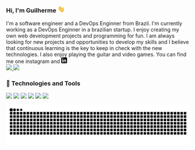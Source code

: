 <!--<img src="GuilhermeAR-Oliveira/.png" alt="banner that says Guilherme - software engineer, alongside a cartoon illustration of Guilherme"> -->

### Hi, I'm Guilherme <img src="https://github.com/GuilhermeAR-Oliveira/GuilhermeAR-Oliveira/blob/master/wave.gif" width="20px">

<div>
  I'm a software engineer and a DevOps Enginner from Brazil. I'm currently working as a DevOps Enginner in a brazilian startup. 
  I enjoy creating my own web development projects and programming for fun.  I am always looking for new projects and opportunities to develop my skills
  and I believe that continuous learning is the key to keep in check with the new technologies. I also enjoy playing the guitar and video games. You can find me one 
  instagram and <a href="https://www.linkedin.com/in/guilherme-oliveira-86ar/"> <img src="https://github.com/GuilhermeAR-Oliveira/GuilhermeAR-Oliveira/blob/master/linkedin-3-16.png"/> </a>
</div>

<div>
  <a href="https://github.com/GuilhermeAR-Oliveira/GuilhermeAR-Oliveira">
    <img height="180em" src="https://github-readme-stats.vercel.app/api?username=GuilhermeAR-Oliveira&show_icons=true&theme=dracula&include_all_commits=true&count_private=true"/>
    <img height="180em" src="https://github-readme-stats.vercel.app/api/top-langs/?username=GuilhermeAR-Oliveira&layout=compact&langs_count=7&theme=dracula"/>
  </a>
</div>

### 🔧 Technologies and Tools

![](https://img.shields.io/badge/OS-Linux-informational?style=flat&logo=linux&logoColor=white&color=2bbc8a)
![](https://img.shields.io/badge/Shell-Bash-informational?style=flat&logo=gnu-bash&logoColor=white&color=2bbc8a)
![](https://img.shields.io/badge/Editor-VSCode-informational?style=flat&logoColor=white&color=2bbc8a)
![](https://img.shields.io/badge/Code-Python-informational?style=flat&logo=python&logoColor=white&color=2bbc8a)
![](https://img.shields.io/badge/Code-JavaScript-informational?style=flat&logo=javascript&logoColor=white&color=2bbc8a)
![](https://img.shields.io/badge/Tools-Docker-informational?style=flat&logo=docker&logoColor=white&color=2bbc8a)


![Snake animation](https://github.com/GuilhermeAR-Oliveira/GuilhermeAR-Oliveira/blob/output/github-contribution-grid-snake.svg)

